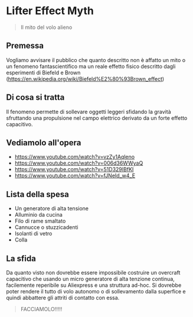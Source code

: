 # Lifter Effect Myth

> Il mito del volo alieno

## Premessa

Vogliamo avvisare il pubblico che quanto descritto non è affatto un mito o un fenomeno fantascientifico ma un reale effetto fisico descritto dagli esperimenti di Biefeld e Brown (https://en.wikipedia.org/wiki/Biefeld%E2%80%93Brown_effect)

## Di cosa si tratta

Il fenomeno permette di sollevare oggetti leggeri sfidando la gravità sfruttando una propulsione nel campo elettrico derivato da un forte effetto capacitivo.

## Vediamolo all'opera

- https://www.youtube.com/watch?v=vzZy1Aqleno
- https://www.youtube.com/watch?v=006d36WWyaQ
- https://www.youtube.com/watch?v=51D329IBfKI
- https://www.youtube.com/watch?v=fJNeId_w4_E

## Lista della spesa

- Un generatore di alta tensione
- Alluminio da cucina
- Filo di rame smaltato
- Cannucce o stuzzicadenti
- Isolanti di vetro
- Colla

## La sfida

Da quanto visto non dovrebbe essere impossibile costruire un overcraft capacitivo che usando un micro generatore di alta tenzione continua,
facilemente reperibile su Aliexpress e una struttura ad-hoc. Si dovrebbe poter rendere il tutto di volo autonomo o di sollevamento dalla superfice e quindi abbattere gli attriti di contatto con essa.

> FACCIAMOLO!!!!!


